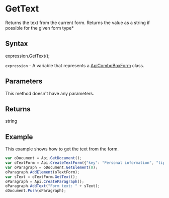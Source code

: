 # GetText

Returns the text from the current form.Returns the value as a string if possible for the given form type*

## Syntax

expression.GetText();

`expression` - A variable that represents a [ApiComboBoxForm](../ApiComboBoxForm.md) class.

## Parameters

This method doesn't have any parameters.

## Returns

string

## Example

This example shows how to get the text from the form.

```javascript
var oDocument = Api.GetDocument();
var oTextForm = Api.CreateTextForm({"key": "Personal information", "tip": "Enter your first name", "required": true, "placeholder": "First name", "comb": true, "maxCharacters": 10, "cellWidth": 3, "multiLine": false, "autoFit": false});
var oParagraph = oDocument.GetElement(0);
oParagraph.AddElement(oTextForm);
var sText = oTextForm.GetText();
oParagraph = Api.CreateParagraph();
oParagraph.AddText("Form text: " + sText);
oDocument.Push(oParagraph);
```

